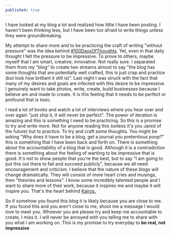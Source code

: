 ```yaml
---
published: true
---
```

I have looked at my blog a lot and realized how little I have been posting. I haven't been thinking less, but I have been too afraid to write things unless they were groundbreaking.

My attempt to share more and to be practicing the craft of writing "without pressure" was the idea behind [#100DaysOfThoughts](http://www.jaredhenriques.com/100daysofthoughts). Yet, even in that daily thought I felt the pressure to be impressive. To prove to others, maybe myself that I am smart, creative, innovative. Not really sure. I separated them from my "blog" to create two streams almost to say "the blog has some thoughts that are potentially well crafted, this is just crap and practice (but look how brilliant it still is)". Last night I was struck with the fact that many of my desires and goals are infected with this desire to be impressive. I genuinely want to take photos, write, create, build businesses because I believe am and made to create. It is this feeling that it needs to be perfect or profound that is toxic.

I read a lot of books and watch a lot of interviews where you hear over and over again "just ship it, it will never be perfect". The power of iteration is amazing and this is something I need to be practicing. So this is a promise to try and write more. Not for anyone reading this (unless it's you Jared of the future) but to practice. To try and craft some thoughts. You might be asking "Why does it have to be a blog, get a journal you pretentious poop?" this is something that I have been back and forth on. There is something about the accountability of a blog that is good. Although it is a contradiction there is something about the feeling of wanting to be impressive that is good. It's not to show people that you're the best, but to say "I am going to put this out there to fail and succeed publicly", because we all need encouragement and criticism. I believe that the nature of these blogs will change dramatically. They will consist of more heart cries and musings, then "theories and lessons". I know some incredibly talented people and I want to share more of their work, because it inspires me and maybe it will inspire you. That's the heart behind [Kairos.](http://www.jaredhenriques.com/kairos)

So if somehow you found this blog it is likely because you are close to me. If you found this and you aren't close to me, shoot me a message I would love to meet you. Whoever you are please try and keep me accountable to create, I miss it. I will never be annoyed with you telling me to share with you what I am working on. This is my promise to try everyday to **be real, not impressive**
